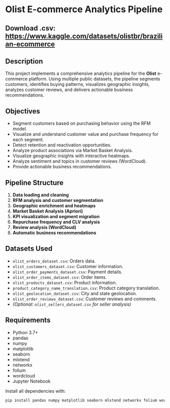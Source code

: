 # Olist E-commerce Analytics Pipeline

## Download .csv: https://www.kaggle.com/datasets/olistbr/brazilian-ecommerce

## Description

This project implements a comprehensive analytics pipeline for the **Olist** e-commerce platform. Using multiple public datasets, the pipeline segments customers, identifies buying patterns, visualizes geographic insights, analyzes customer reviews, and delivers actionable business recommendations.

## Objectives

- Segment customers based on purchasing behavior using the RFM model.
- Visualize and understand customer value and purchase frequency for each segment.
- Detect retention and reactivation opportunities.
- Analyze product associations via Market Basket Analysis.
- Visualize geographic insights with interactive heatmaps.
- Analyze sentiment and topics in customer reviews (WordCloud).
- Provide actionable business recommendations.

## Pipeline Structure

1. **Data loading and cleaning**
2. **RFM analysis and customer segmentation**
3. **Geographic enrichment and heatmaps**
4. **Market Basket Analysis (Apriori)**
5. **KPI visualization and segment migration**
6. **Repurchase frequency and CLV analysis**
7. **Review analysis (WordCloud)**
8. **Automatic business recommendations**

## Datasets Used

- `olist_orders_dataset.csv`: Orders data.
- `olist_customers_dataset.csv`: Customer information.
- `olist_order_payments_dataset.csv`: Payment details.
- `olist_order_items_dataset.csv`: Order items.
- `olist_products_dataset.csv`: Product information.
- `product_category_name_translation.csv`: Product category translation.
- `olist_geolocation_dataset.csv`: City and state geolocation.
- `olist_order_reviews_dataset.csv`: Customer reviews and comments.
- *(Optional: `olist_sellers_dataset.csv` for seller analysis)*

## Requirements

- Python 3.7+
- pandas
- numpy
- matplotlib
- seaborn
- mlxtend
- networkx
- folium
- wordcloud
- Jupyter Notebook

Install all dependencies with:

```bash
pip install pandas numpy matplotlib seaborn mlxtend networkx folium wordcloud
